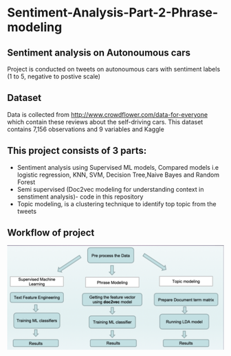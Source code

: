# Sentiment-Analysis-Part-2-Phrase-modeling
## Sentiment analysis on Autonoumous cars
Project is conducted on tweets on autonoumous cars with sentiment labels (1 to 5, negative to postive scale)

## Dataset
Data is collected from http://www.crowdflower.com/data-for-everyone which contain these reviews about the self-driving cars. This dataset contains 7,156
 observations and 9 variables and Kaggle
 
## This project consists of 3 parts:
* Sentiment analysis using Supervised ML models, Compared models i.e logistic regression, KNN, SVM, Decision Tree,Naive Bayes and Random Forest
* Semi supervised (Doc2vec modeling for understanding context in senstiment analysis)- code in this repository
* Topic modeling, is a clustering technique to identify top topic from the tweets

## Workflow of project
![alt text](https://github.com/sbisen/Sentiment-Analysis-Part-2-Phrase-modeling/blob/master/project.png?raw=true)
